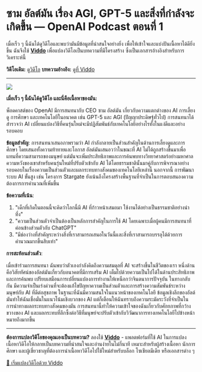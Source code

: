 # ซาม อัลต์มัน เรื่อง AGI, GPT-5 และสิ่งที่กำลังจะเกิดขึ้น — OpenAI Podcast ตอนที่ 1

เมื่อเร็ว ๆ นี้ฉันได้ดูวิดีโอและพบว่ามันมีข้อมูลที่น่าสนใจอย่างยิ่ง เพื่อให้เข้าใจและแบ่งปันเนื้อหาได้ดียิ่งขึ้น ฉันจึงใช้ **[Viddo](https://viddo.pro/)** เพื่อแปลงวิดีโอเป็นบทความที่มีโครงสร้าง ซึ่งเป็นเอกสารอ้างอิงสำหรับการวิเคราะห์นี้

**วิดีโอเดิม:** [ดูวิดีโอ](https://www.youtube.com/watch?v=DB9mjd-65gw)
**บทความอ้างอิง:** [ดูที่ Viddo](https://viddo.pro/zh/video-result/4bdfd642-64f3-4be4-aa04-eb705c12a529)

---

![](https://www.youtube.com/embed/DB9mjd-65gw)

**เมื่อเร็ว ๆ นี้ฉันได้ดูวิดีโอ และนี่คือเนื้อหาของมัน:**

พ็อดคาสต์ของ OpenAI มีการสนทนากับ CEO ซาม อัลต์มัน เกี่ยวกับความแตกต่างของ AI การเลี้ยงดู การศึกษา และเทคโนโลยีในอนาคต เช่น GPT-5 และ AGI (ปัญญาประดิษฐ์ทั่วไป) การสนทนาได้สำรวจว่า AI เปลี่ยนแปลงวิธีที่คนรุ่นใหม่จะมีปฏิสัมพันธ์กับเทคโนโลยีอย่างไรทั้งในแง่ดีและอย่างรอบคอบ

**ข้อมูลสำคัญ**: การสนทนาเสนอภาพรวมว่า AI กำลังกลายเป็นส่วนสำคัญในด้านการเลี้ยงดูและการศึกษา โดยเสนอทั้งความท้าทายและโอกาส อัลต์มันเสนอวว่าในขณะที่ AI ไม่ได้ถูกสร้างขึ้นมาเพื่อแทนที่ความสามารถของมนุษย์ แต่มันจะเพิ่มประสิทธิภาพและการค้นพบทางวิทยาศาสตร์อย่างมหาศาล ความหวังของเขาสำหรับคนรุ่นใหม่ที่ปรับตัวเข้ากับ AI ได้โดยธรรมชาตินั้นมาคู่กับการพิจารณาอย่างรอบคอบในเรื่องความเป็นส่วนตัวและผลกระทบทางสังคมของเทคโนโลยีเหล่านี้ นอกจากนี้ การพัฒนาระบบ AI ขั้นสูง เช่น โครงการ Stargate ยังเน้นถึงโครงสร้างพื้นฐานที่จำเป็นในการตอบสนองความต้องการการคำนวณที่เพิ่มขึ้น

**ข้อความที่เน้น**:

1. "เด็กที่เกิดในตอนนี้จะคิดว่าโลกนี้มี AI ที่ก้าวหน้าเสมอมา ใช้งานได้อย่างเป็นธรรมชาติอย่างน่าทึ่ง"
2. "ความเป็นส่วนตัวจำเป็นต้องเป็นหลักการสำคัญในการใช้ AI โดยเฉพาะเมื่อผู้คนมีการสนทนาที่ค่อนข้างส่วนตัวกับ ChatGPT"
3. "มีช่องว่างที่สำคัญระหว่างสิ่งที่เราสามารถเสนอในวันนี้และสิ่งที่เราสามารถบรรลุได้ด้วยการคำนวณมากขึ้นสิบเท่า"

**การสะท้อนส่วนตัว**:

เมื่อเข้าร่วมการสนทนา ฉันพบว่าตัวเองกำลังคิดถึงความสมดุลที่ AI จะสร้างขึ้นในชีวิตของเรา หนึ่งด้านคือวิสัยทัศน์ของอัลต์มันเกี่ยวกับอนาคตที่มีการเสริม AI เต็มไปด้วยความเป็นไปได้ในด้านประสิทธิภาพและการค้นพบ เปรียบเสมือนการเปลี่ยนแปลงการทำงานให้เหนือกว่าจินตนาการปัจจุบัน ในทางกลับกัน มีความจำเป็นเร่งด่วนที่จะต้องแก้ไขปัญหาความเป็นส่วนตัวและการสร้างความสัมพันธ์ระหว่างมนุษย์กับ AI ที่ดีต่อสุขภาพ ในฐานะที่ฉันมีความสนใจในแนวหน้าของเทคโนโลยี ข้อมูลเชิงลึกของอัลต์มันทำให้ฉันเชื่อมั่นในแนวโน้มเชิงบวกของ AI แต่ก็เตือนให้ฉันทราบถึงความระมัดระวังที่จำเป็นในการนำทางผลกระทบทางสังคมของมัน การสนทนานี้ทำให้ความเข้าใจของฉันเกี่ยวกับศักยภาพที่กว้างขวางของ AI และผลกระทบที่ลึกซึ้งต่อวิธีที่มนุษย์จะปรับตัวเข้ากับวิวัฒนาการทางเทคโนโลยีไปข้างหน้าหมายถึงมากขึ้น

---

**ต้องการแปลงวิดีโอของคุณเองเป็นบทความ?** ลองใช้ **[Viddo](https://viddo.pro/)** - แพลตฟอร์มที่ใช้ AI ในการแปลงเนื้อหาวิดีโอให้กลายเป็นบทความที่น่าสนใจและอ่านง่ายในไม่กี่นาที เหมาะสำหรับผู้สร้างเนื้อหา นักการศึกษา และผู้เชี่ยวชาญที่ต้องการนำเนื้อหาวิดีโอไปใช้ใหม่สำหรับบล็อก โซเชียลมีเดีย หรือเอกสารต่าง ๆ

[🚀 เริ่มแปลงวิดีโอด้วย Viddo](https://viddo.pro/)